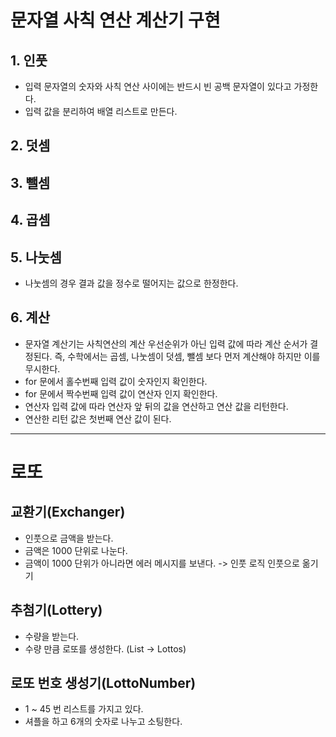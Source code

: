 # 문자열 사칙 연산 계산기 구현

## 1. 인풋

- 입력 문자열의 숫자와 사칙 연산 사이에는 반드시 빈 공백 문자열이 있다고 가정한다.
- 입력 값을 분리하여 배열 리스트로 만든다.

## 2. 덧셈

## 3. 뺄셈

## 4. 곱셈

## 5. 나눗셈

- 나눗셈의 경우 결과 값을 정수로 떨어지는 값으로 한정한다.

## 6. 계산

- 문자열 계산기는 사칙연산의 계산 우선순위가 아닌 입력 값에 따라 계산 순서가 결정된다. 즉, 수학에서는 곱셈, 나눗셈이 덧셈, 뺄셈 보다 먼저 계산해야 하지만 이를 무시한다.
- for 문에서 홀수번째 입력 값이 숫자인지 확인한다.
- for 문에서 짝수번째 입력 값이 연산자 인지 확인한다.
- 연산자 입력 값에 따라 연산자 앞 뒤의 값을 연산하고 연산 값을 리턴한다.
- 연산한 리턴 값은 첫번째 연산 값이 된다.

---

# 로또

## 교환기(Exchanger)
- 인풋으로 금액을 받는다.
- 금액은 1000 단위로 나눈다.
- 금액이 1000 단위가 아니라면 에러 메시지를 보낸다. -> 인풋 로직 인풋으로 옮기기

## 추첨기(Lottery)
- 수량을 받는다.
- 수량 만큼 로또를 생성한다. (List<Lotto> -> Lottos)

## 로또 번호 생성기(LottoNumber)
- 1 ~ 45 번 리스트를 가지고 있다.
- 셔플을 하고 6개의 숫자로 나누고 소팅한다.

